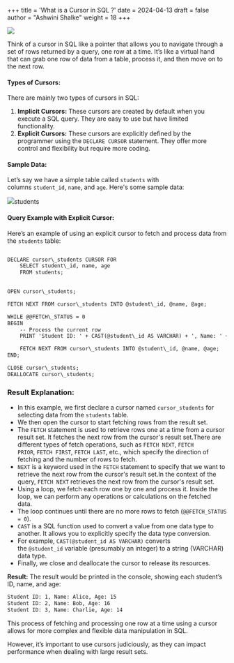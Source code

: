 +++
title = 'What is a Cursor in SQL ?'
date = 2024-04-13
draft = false
author = "Ashwini Shalke"
weight = 18
+++


![](https://cdn-images-1.medium.com/max/1600/1*9-ijUDukA8XFpPf9ZC8bWw.jpeg)

Think of a cursor in SQL like a pointer that allows you to navigate through a set of rows returned by a query, one row at a time. It’s like a virtual hand that can grab one row of data from a table, process it, and then move on to the next row.

#### Types of Cursors:

There are mainly two types of cursors in SQL:

1.  **Implicit Cursors:** These cursors are created by default when you execute a SQL query. They are easy to use but have limited functionality.
2.  **Explicit Cursors:** These cursors are explicitly defined by the programmer using the `DECLARE CURSOR` statement. They offer more control and flexibility but require more coding.

#### Sample Data:

Let’s say we have a simple table called `students` with columns `student_id`, `name`, and `age`. Here's some sample data:

![](https://cdn-images-1.medium.com/max/1600/1*rKIWV2_u8R2neU7GirRFKQ.png)students


#### Query Example with Explicit Cursor:

Here’s an example of using an explicit cursor to fetch and process data from the `students` table:

```html

DECLARE cursor\_students CURSOR FOR
    SELECT student\_id, name, age
    FROM students;
    

OPEN cursor\_students;

FETCH NEXT FROM cursor\_students INTO @student\_id, @name, @age;

WHILE @@FETCH\_STATUS = 0
BEGIN
    -- Process the current row
    PRINT 'Student ID: ' + CAST(@student\_id AS VARCHAR) + ', Name: ' + @name + ', Age: ' + CAST(@age AS VARCHAR);

    FETCH NEXT FROM cursor\_students INTO @student\_id, @name, @age;
END;

CLOSE cursor\_students;
DEALLOCATE cursor\_students;

```

### Result Explanation:
*   In this example, we first declare a cursor named `cursor_students` for selecting data from the `students` table.
*   We then open the cursor to start fetching rows from the result set.
*   The `FETCH` statement is used to retrieve rows one at a time from a cursor result set. It fetches the next row from the cursor's result set.There are different types of fetch operations, such as `FETCH NEXT`, `FETCH PRIOR`, `FETCH FIRST`, `FETCH LAST`, etc., which specify the direction of fetching and the number of rows to fetch.
*   `NEXT` is a keyword used in the `FETCH` statement to specify that we want to retrieve the next row from the cursor's result set.In the context of the query, `FETCH NEXT` retrieves the next row from the cursor's result set.
*   Using a loop, we fetch each row one by one and process it. Inside the loop, we can perform any operations or calculations on the fetched data.
*   The loop continues until there are no more rows to fetch (`@@FETCH_STATUS = 0`).
*   `CAST` is a SQL function used to convert a value from one data type to another. It allows you to explicitly specify the data type conversion.
*   For example, `CAST(@student_id AS VARCHAR)` converts the `@student_id` variable (presumably an integer) to a string (VARCHAR) data type.
*   Finally, we close and deallocate the cursor to release its resources.


**Result:**
The result would be printed in the console, showing each student’s ID, name, and age:

```html
Student ID: 1, Name: Alice, Age: 15
Student ID: 2, Name: Bob, Age: 16
Student ID: 3, Name: Charlie, Age: 14
```

This process of fetching and processing one row at a time using a cursor allows for more complex and flexible data manipulation in SQL.

However, it’s important to use cursors judiciously, as they can impact performance when dealing with large result sets.